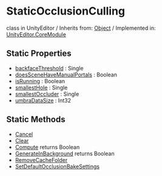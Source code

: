 # StaticOcclusionCulling
class in UnityEditor
 / Inherits from: <a href="https://docs.unity3d.com/6000.0/Documentation/ScriptReference/Object.html">Object</a> / Implemented in: <a href="https://docs.unity3d.com/6000.0/Documentation/ScriptReference/UnityEditor.CoreModule.html">UnityEditor.CoreModule</a>
## Static Properties
- <a href="https://docs.unity3d.com/6000.0/Documentation/ScriptReference/StaticOcclusionCulling-backfaceThreshold.html">backfaceThreshold</a> : Single
- <a href="https://docs.unity3d.com/6000.0/Documentation/ScriptReference/StaticOcclusionCulling-doesSceneHaveManualPortals.html">doesSceneHaveManualPortals</a> : Boolean
- <a href="https://docs.unity3d.com/6000.0/Documentation/ScriptReference/StaticOcclusionCulling-isRunning.html">isRunning</a> : Boolean
- <a href="https://docs.unity3d.com/6000.0/Documentation/ScriptReference/StaticOcclusionCulling-smallestHole.html">smallestHole</a> : Single
- <a href="https://docs.unity3d.com/6000.0/Documentation/ScriptReference/StaticOcclusionCulling-smallestOccluder.html">smallestOccluder</a> : Single
- <a href="https://docs.unity3d.com/6000.0/Documentation/ScriptReference/StaticOcclusionCulling-umbraDataSize.html">umbraDataSize</a> : Int32
## Static Methods
- <a href="https://docs.unity3d.com/6000.0/Documentation/ScriptReference/StaticOcclusionCulling.Cancel.html">Cancel</a>
- <a href="https://docs.unity3d.com/6000.0/Documentation/ScriptReference/StaticOcclusionCulling.Clear.html">Clear</a>
- <a href="https://docs.unity3d.com/6000.0/Documentation/ScriptReference/StaticOcclusionCulling.Compute.html">Compute</a> returns Boolean
- <a href="https://docs.unity3d.com/6000.0/Documentation/ScriptReference/StaticOcclusionCulling.GenerateInBackground.html">GenerateInBackground</a> returns Boolean
- <a href="https://docs.unity3d.com/6000.0/Documentation/ScriptReference/StaticOcclusionCulling.RemoveCacheFolder.html">RemoveCacheFolder</a>
- <a href="https://docs.unity3d.com/6000.0/Documentation/ScriptReference/StaticOcclusionCulling.SetDefaultOcclusionBakeSettings.html">SetDefaultOcclusionBakeSettings</a>
